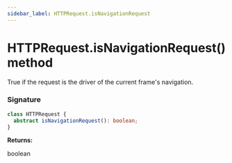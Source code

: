 ```yaml
---
sidebar_label: HTTPRequest.isNavigationRequest
---
```


# HTTPRequest.isNavigationRequest() method

True if the request is the driver of the current frame's navigation.

### Signature

```typescript
class HTTPRequest {
  abstract isNavigationRequest(): boolean;
}
```

**Returns:**

boolean
